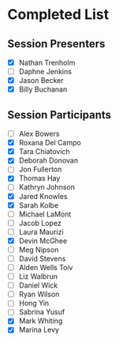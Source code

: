 # Completed List

## Session Presenters
- [X] Nathan Trenholm
- [ ] Daphne Jenkins
- [X] Jason Becker
- [x] Billy Buchanan

## Session Participants
- [ ]	Alex Bowers
- [x]	Roxana Del Campo
- [X]	Tara Chiatovich
- [x]	Deborah Donovan
- [ ]	Jon Fullerton
- [X]	Thomas Hay
- [ ]	Kathryn Johnson
- [X]	Jared Knowles
- [x]	Sarah Kolbe
- [ ]	Michael LaMont
- [ ]	Jacob Lopez
- [ ]	Laura Maurizi
- [x]	Devin McGhee
- [ ]	Meg Nipson
- [ ]	David Stevens
- [ ]	Alden Wells Toiv
- [ ]	Liz Walbrun
- [ ]	Daniel Wick
- [ ]	Ryan Wilson
- [ ]	Hong Yin
- [ ]	Sabrina Yusuf
- [x] Mark Whiting
- [x] Marina Levy
